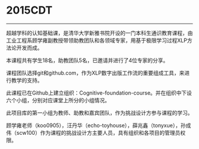 # 2015CDT
----
超越学科的认知基础课，是清华大学新雅书院开设的一门本科生通识教育课程，由工业工程系顾学雍副教授带领助教团队和各领域专家，用基于极限学习过程XLP方法论开发而成。

本课程共有学生18名，助教团队5名，已邀请并进行了4位专家的分享。

课程团队选择git和github.com，作为XLP数字出版工作流的重要组成工具，来进行教学的支持。

此课程已在Github上建立组织：Cognitive-foundation-course。并在组织中下设六个小组，分别对应课堂上所分的小组情况。

此项目库的第一小组为教师、助教和嘉宾团队，作为挑战设计方参与课程的学习。

顾学雍老师（koo0905），汪丹华（echo-toyhouse），薛兆鑫（tonyxue），孙成伟（scw100）作为课程的挑战设计方主要人员，具有组织和各项目的管理员权限。
